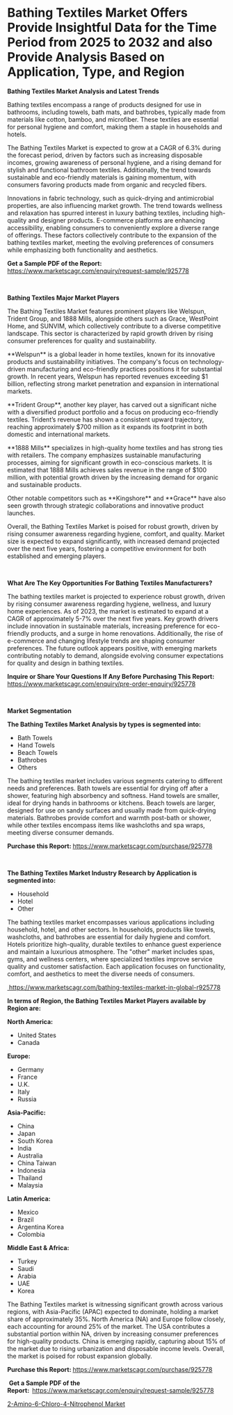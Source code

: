 <p><h1>Bathing Textiles Market Offers Provide Insightful Data for the Time Period from 2025 to 2032 and also Provide Analysis Based on Application, Type, and Region</h1></p><p><strong>Bathing Textiles Market Analysis and Latest Trends</strong></p>
<p><p>Bathing textiles encompass a range of products designed for use in bathrooms, including towels, bath mats, and bathrobes, typically made from materials like cotton, bamboo, and microfiber. These textiles are essential for personal hygiene and comfort, making them a staple in households and hotels.</p><p>The Bathing Textiles Market is expected to grow at a CAGR of 6.3% during the forecast period, driven by factors such as increasing disposable incomes, growing awareness of personal hygiene, and a rising demand for stylish and functional bathroom textiles. Additionally, the trend towards sustainable and eco-friendly materials is gaining momentum, with consumers favoring products made from organic and recycled fibers.</p><p>Innovations in fabric technology, such as quick-drying and antimicrobial properties, are also influencing market growth. The trend towards wellness and relaxation has spurred interest in luxury bathing textiles, including high-quality and designer products. E-commerce platforms are enhancing accessibility, enabling consumers to conveniently explore a diverse range of offerings. These factors collectively contribute to the expansion of the bathing textiles market, meeting the evolving preferences of consumers while emphasizing both functionality and aesthetics.</p></p>
<p><strong>Get a Sample PDF of the Report:&nbsp;</strong> <a href="https://www.marketscagr.com/enquiry/request-sample/925778?utm_campaign=2471&utm_medium=2&utm_source=Github&utm_content=ia&utm_term=24032025&utm_id=bathing-textiles">https://www.marketscagr.com/enquiry/request-sample/925778</a></p>
<p>&nbsp;</p>
<p><strong>Bathing Textiles Major Market Players</strong></p>
<p><p>The Bathing Textiles Market features prominent players like Welspun, Trident Group, and 1888 Mills, alongside others such as Grace, WestPoint Home, and SUNVIM, which collectively contribute to a diverse competitive landscape. This sector is characterized by rapid growth driven by rising consumer preferences for quality and sustainability.</p><p>**Welspun** is a global leader in home textiles, known for its innovative products and sustainability initiatives. The company's focus on technology-driven manufacturing and eco-friendly practices positions it for substantial growth. In recent years, Welspun has reported revenues exceeding $1 billion, reflecting strong market penetration and expansion in international markets.</p><p>**Trident Group**, another key player, has carved out a significant niche with a diversified product portfolio and a focus on producing eco-friendly textiles. Trident’s revenue has shown a consistent upward trajectory, reaching approximately $700 million as it expands its footprint in both domestic and international markets.</p><p>**1888 Mills** specializes in high-quality home textiles and has strong ties with retailers. The company emphasizes sustainable manufacturing processes, aiming for significant growth in eco-conscious markets. It is estimated that 1888 Mills achieves sales revenue in the range of $100 million, with potential growth driven by the increasing demand for organic and sustainable products.</p><p>Other notable competitors such as **Kingshore** and **Grace** have also seen growth through strategic collaborations and innovative product launches. </p><p>Overall, the Bathing Textiles Market is poised for robust growth, driven by rising consumer awareness regarding hygiene, comfort, and quality. Market size is expected to expand significantly, with increased demand projected over the next five years, fostering a competitive environment for both established and emerging players.</p></p>
<p>&nbsp;</p>
<p><strong>What Are The Key Opportunities For Bathing Textiles Manufacturers?</strong></p>
<p><p>The bathing textiles market is projected to experience robust growth, driven by rising consumer awareness regarding hygiene, wellness, and luxury home experiences. As of 2023, the market is estimated to expand at a CAGR of approximately 5-7% over the next five years. Key growth drivers include innovation in sustainable materials, increasing preference for eco-friendly products, and a surge in home renovations. Additionally, the rise of e-commerce and changing lifestyle trends are shaping consumer preferences. The future outlook appears positive, with emerging markets contributing notably to demand, alongside evolving consumer expectations for quality and design in bathing textiles.</p></p>
<p><strong>Inquire or Share Your Questions If Any Before Purchasing This Report:</strong> <a href="https://www.marketscagr.com/enquiry/pre-order-enquiry/925778?utm_campaign=2471&utm_medium=2&utm_source=Github&utm_content=ia&utm_term=24032025&utm_id=bathing-textiles">https://www.marketscagr.com/enquiry/pre-order-enquiry/925778</a></p>
<p>&nbsp;</p>
<p><strong>Market Segmentation</strong></p>
<p><strong>The Bathing Textiles Market Analysis by types is segmented into:</strong></p>
<p><ul><li>Bath Towels</li><li>Hand Towels</li><li>Beach Towels</li><li>Bathrobes</li><li>Others</li></ul></p>
<p><p>The bathing textiles market includes various segments catering to different needs and preferences. Bath towels are essential for drying off after a shower, featuring high absorbency and softness. Hand towels are smaller, ideal for drying hands in bathrooms or kitchens. Beach towels are larger, designed for use on sandy surfaces and usually made from quick-drying materials. Bathrobes provide comfort and warmth post-bath or shower, while other textiles encompass items like washcloths and spa wraps, meeting diverse consumer demands.</p></p>
<p><strong>Purchase this Report:&nbsp;</strong><a href="https://www.marketscagr.com/purchase/925778?utm_campaign=2471&utm_medium=2&utm_source=Github&utm_content=ia&utm_term=24032025&utm_id=bathing-textiles">https://www.marketscagr.com/purchase/925778</a></p>
<p>&nbsp;</p>
<p><strong>The Bathing Textiles Market Industry Research by Application is segmented into:</strong></p>
<p><ul><li>Household</li><li>Hotel</li><li>Other</li></ul></p>
<p><p>The bathing textiles market encompasses various applications including household, hotel, and other sectors. In households, products like towels, washcloths, and bathrobes are essential for daily hygiene and comfort. Hotels prioritize high-quality, durable textiles to enhance guest experience and maintain a luxurious atmosphere. The "other" market includes spas, gyms, and wellness centers, where specialized textiles improve service quality and customer satisfaction. Each application focuses on functionality, comfort, and aesthetics to meet the diverse needs of consumers.</p></p>
<p><a href="https://www.marketscagr.com/bathing-textiles-market-in-global-r925778?utm_campaign=2471&utm_medium=2&utm_source=Github&utm_content=ia&utm_term=24032025&utm_id=bathing-textiles">&nbsp;https://www.marketscagr.com/bathing-textiles-market-in-global-r925778</a></p>
<p><strong>In terms of Region, the Bathing Textiles Market Players available by Region are:</strong></p>
<p>
    <p> <strong> North America: </strong>
        <ul>
            <li>United States</li>
            <li>Canada</li>
        </ul>
        </p> 
    <p> <strong> Europe: </strong>
        <ul>
            <li>Germany</li>
            <li>France</li>
            <li>U.K.</li>
            <li>Italy</li>
            <li>Russia</li>
        </ul>
        </p> 
    <p> <strong> Asia-Pacific: </strong>
        <ul>
            <li>China</li>
            <li>Japan</li>
            <li>South Korea</li>
            <li>India</li>
            <li>Australia</li>
            <li>China Taiwan</li>
            <li>Indonesia</li>
            <li>Thailand</li>
            <li>Malaysia</li>
        </ul>
        </p> 
    <p> <strong> Latin America: </strong>
        <ul>
            <li>Mexico</li>
            <li>Brazil</li>
            <li>Argentina Korea</li>
            <li>Colombia</li>
        </ul>
        </p> 
    <p> <strong> Middle East & Africa: </strong>
        <ul>
            <li>Turkey</li>
            <li>Saudi</li>
            <li>Arabia</li>
            <li>UAE</li>
            <li>Korea</li>
        </ul>
    </p>
    </p>
<p><p>The Bathing Textiles market is witnessing significant growth across various regions, with Asia-Pacific (APAC) expected to dominate, holding a market share of approximately 35%. North America (NA) and Europe follow closely, each accounting for around 25% of the market. The USA contributes a substantial portion within NA, driven by increasing consumer preferences for high-quality products. China is emerging rapidly, capturing about 15% of the market due to rising urbanization and disposable income levels. Overall, the market is poised for robust expansion globally.</p></p>
<p><strong>Purchase this Report: </strong><a href="https://www.marketscagr.com/purchase/925778?utm_campaign=2471&utm_medium=2&utm_source=Github&utm_content=ia&utm_term=24032025&utm_id=bathing-textiles">https://www.marketscagr.com/purchase/925778</a></p>
<p>&nbsp;<strong>Get a Sample PDF of the Report:&nbsp;&nbsp;</strong><a href="https://www.marketscagr.com/enquiry/request-sample/925778?utm_campaign=2471&utm_medium=2&utm_source=Github&utm_content=ia&utm_term=24032025&utm_id=bathing-textiles">https://www.marketscagr.com/enquiry/request-sample/925778</a></p>
<p><strong></strong></p>
<p><p><a href="https://github.com/suleimannichelle7/Market-Research-Report-List-1/blob/main/2-amino-6-chloro-4-nitrophenol-market.md?utm_campaign=2471&utm_medium=2&utm_source=Github&utm_content=ia&utm_term=24032025&utm_id=bathing-textiles">2-Amino-6-Chloro-4-Nitrophenol Market</a></p></p>